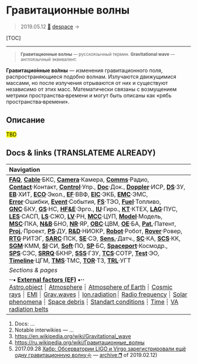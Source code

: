 # Гравитационные волны
> 2019.05.12 [🚀](../index/index.md) [despace](index.md) → **[](.md)**

[TOC]

---

> <small>**Гравитационные волны** — русскоязычный термин. **Gravitational wave** — англоязычный эквивалент.</small>

**Гравитацио́нные во́лны** — изменения гравитационного поля, распространяющиеся подобно волнам. Излучаются движущимися массами, но после излучения отрываются от них и существуют независимо от этих масс. Математически связаны с возмущением метрики пространства‑времени и могут быть описаны как «рябь пространства‑времени».



## Описание
<mark>TBD</mark>



<p style="page-break-after:always"> </p>

## Docs & links (TRANSLATEME ALREADY)
|Navigation|
|:--|
|**[FAQ](faq.md)**, **[Cable](cable.md)**·БКС, **[Camera](cam.md)**·Камера, **[Comms](comms.md)**·Радио, **[Contact](contact.md)**·Контакт, **[Control](control.md)**·Упр., **[Doc](doc.md)**·Док., **[Doppler](doppler.md)**·ИСР, **[DS](ds.md)**·ЗУ, **[EB](eb.md)**·ХИТ, **[ECO](ecology.md)**·Экол., **[EF](ef.md)**·ВВФ, **[ElC](elc.md)**·ЭКБ, **[EMC](emc.md)**·ЭМС, **[Error](error.md)**·Ошибки, **[Event](event.md)**·События, **[FS](fs.md)**·ТЭО, **[Fuel](fuel.md)**·Топливо, **[GNC](gnc.md)**·БКУ, **[GS](scs.md)**·НС, **[HF&E](hfe.md)**·Эрго., **[IU](iu.md)**·Гиро., **[KT](kt.md)**·КТЕХ, **[LAG](lag.md)**·ПУC, **[LES](les.md)**·САСП, **[LS](ls.md)**·СЖО, **[LV](lv.md)**·РН, **[MCC](mcc.md)**·ЦУП, **[Model](model.md)**·Модель, **[MSC](sc.md)**·ПКА, **[N&B](nnb.md)**·БНО, **[NR](nr.md)**·ЯР, **[OBC](obc.md)**·ЦВМ, **[OE](oe.md)**·БА, **[Pat.](патент.md)**·Патент, **[Proj.](project.md)**·Проект, **[PS](ps.md)**·ДУ, **[R&D](rnd.md)**·НИОКР, **[Robot](robotics.md)**·Робот, **[Rover](rover.md)**·Ровер, **[RTG](rtg.md)**·РИТЭГ, **[SARC](sarc.md)**·ПСК, **[SE](se.md)**·СЭ, **[Sens.](sensor.md)**·Датч., **[SC](sc.md)**·КА, **[SCS](scs.md)**·КК, **[SGM](sgm.md)**·КММ, **[SI](si.md)**·СИ, **[Soft](soft.md)**·ПО, **[SP](sp.md)**·БС, **[Spaceport](spaceport.md)**·Космодр., **[SPS](sps.md)**·СЭС, **[SRRQ](srrq.md)**·БКНР, **[SSS](sss.md)**·ГЗУ, **[TCS](tcs.md)**·СОТР, **[Test](test.md)**·ЭО, **[Timeline](timeline.md)**·ЦГМ, **[TMS](tms.md)**·ТМС, **[TOR](tor.md)**·ТЗ, **[TRL](trl.md)**·УГТ|
|*Sections & pages*|
|**··• [External factors (EF)](ef.md) •··**<br> [Astro.object](aob.md) ┊ [Atmosphere](atmosphere.md) ┊ [Atmosphere of Earth](earth.md) ┊ [Cosmic rays](cr.md) ┊ [EMI](emi.md) ┊ [Grav.waves](gravwave.md) ┊ [Ion.radiation](ion_rad.md)┊ [Radio frequency](rf.md) ┊ [Solar phenomena](solar_ph.md) ┊ [Space debris](sdeb.md) ┊ [Standart conditions](sctp.md) ┊ [Time](time.md) ┊ [VA radiation belts](varb.md)|

   1. Docs: …
   1. Notable interwikies — …
   1. <https://en.wikipedia.org/wiki/Gravitational_wave>
   1. <https://ru.wikipedia.org/wiki/Гравитационные_волны>
   1. 2017.09.28 [Хабр: Обсерватории LIGO и Virgo зарегистрировали ещё одну гравитационную волну ⎆](https://habr.com/ru/post/370855/) — [archive ❐](f/archive/20170928_1.pdf) of 2019.02.12)

